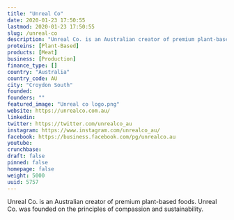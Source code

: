 ```yaml
---
title: "Unreal Co"
date: 2020-01-23 17:50:55
lastmod: 2020-01-23 17:50:55
slug: /unreal-co
description: "Unreal Co. is an Australian creator of premium plant-based foods. Unreal Co. was founded on the principles of compassion and sustainability."
proteins: [Plant-Based]
products: [Meat]
business: [Production]
finance_type: []
country: "Australia"
country_code: AU
city: "Croydon South"
founded: 
founders: ""
featured_image: "Unreal co logo.png"
website: https://unrealco.com.au/
linkedin: 
twitter: https://twitter.com/unrealco_au
instagram: https://www.instagram.com/unrealco_au/
facebook: https://business.facebook.com/pg/unrealco.au
youtube: 
crunchbase: 
draft: false
pinned: false
homepage: false
weight: 5000
uuid: 5757
---
```

Unreal Co. is an Australian creator of premium plant-based foods. Unreal Co. was founded on the principles of compassion and sustainability.
